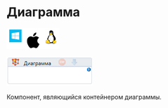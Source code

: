 # Диаграмма

![](<../../../.gitbook/assets/image (100) (1) (1) (1) (1) (1) (1) (1) (2) (70).png>)

![](<../../../.gitbook/assets/image (333).png>)

Компонент, являющийся контейнером диаграммы.
